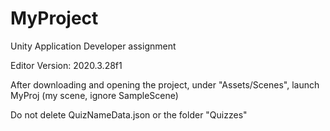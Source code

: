 # MyProject
Unity Application Developer assignment

Editor Version: 2020.3.28f1

After downloading and opening the project, under "Assets/Scenes", launch MyProj (my scene, ignore SampleScene)

Do not delete QuizNameData.json or the folder "Quizzes"
